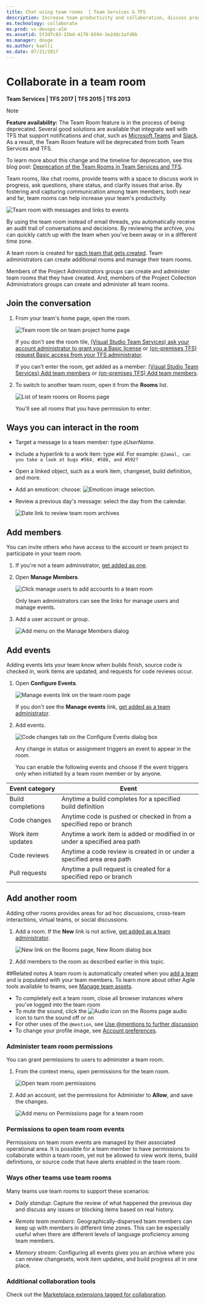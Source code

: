 ```yaml
---
title: Chat using team rooms  | Team Services & TFS   
description: Increase team productivity and collaboration, discuss progress, share status, and clarify issues in the team room for Team Services (VSTS) and TFS
ms.technology: collaborate
ms.prod: vs-devops-alm
ms.assetid: 5f3d7c83-15bd-4176-b594-3e2ddc1afd6b 
ms.manager: douge
ms.author: kaelli
ms.date: 07/21/2017
---
```


# Collaborate in a team room  

<b>Team Services | TFS 2017 | TFS 2015 | TFS 2013</b> 


> [!NOTE]  
> **Feature availability:** The Team Room feature is in the process of being deprecated. Several good solutions are available that integrate well with TFS that support notifications and chat, such as [Microsoft Teams](https://marketplace.visualstudio.com/items?itemName=ms-vsts.vss-services-teams) and [Slack](slack.md). As a result, the Team Room feature will be deprecated from both Team Services and TFS.
>
> To learn more about this change and the timeline for deprecation, see this blog post: [Deprecation of the Team Rooms in Team Services and TFS](https://blogs.msdn.microsoft.com/visualstudioalm/2017/01/04/deprecation-of-the-team-rooms-in-team-services-and-tfs/).  

Team rooms, like chat rooms, provide teams with a space to discuss work in progress, ask questions, share status, and clarify issues that arise. By fostering and capturing communication among team members, both near and far, team rooms can help increase your team's productivity.    

![Team room with messages and links to events](_img/ALM_CT_Teamroom.png)

By using the team room instead of email threads, you automatically receive an audit trail of conversations and decisions. By reviewing the archive, you can quickly catch up with the team when you've been away or in a different time zone.

A team room is created for [each team that gets created](../work/scale/multiple-teams.md). Team administrators can create additional rooms and manage their team rooms.  

Members of the Project Administrators groups can create and administer team rooms that they have created. And, members of the Project Collection Administrators groups can create and administer all team rooms.  

## Join the conversation
1. From your team's home page, open the room.  

	![Team room tile on team project home page](_img/ALM_CT_TeamroomTile.png) 
	
	If you don't see the room tile, [(Visual Studio Team Services) ask your account administrator to grant you a Basic license](../accounts/add-account-users-assign-access-levels-team-services.md) or [(on-premises TFS) request Basic access from your TFS administrator](../security/change-access-levels.md).  

	If you can't enter the room, get added as a member: [(Visual Studio Team Services) Add team members](../accounts/add-team-members-vs.md) or [(on-premises TFS) Add team members](../work/scale/multiple-teams.md#add-team-members).

2. To switch to another team room, open it from the **Rooms** list. 

	![List of team rooms on Rooms page](_img/ALM_CT_RoomsList.png) 

	You'll see all rooms that you have permission to enter.


## Ways you can interact in the room
* Target a message to a team member: type `@`*UserName*.

* Include a hyperlink to a work item: type `#`*Id*. For example: `@Jamal, can you take a look at bugs #564, #588, and #592?`

* Open a linked object, such as a work item, changeset, build definition, and more. 

* Add an emoticon: choose: ![Emoticon image selection](_img/ALM_CT_SmileIcon.png). 

* Review a previous day's message: select the day from the calendar. 

	![Date link to review team room archives](_img/ALM_CT_SelectDate.png) 

<a id="addmembers"></a> 
## Add members
You can invite others who have access to the account or team project to participate in your team room. 

1. If you're not a team administrator, [get added as one](../work/scale/add-team-administrator.md). 

2. Open **Manage Members**.
	
	![Click manage users to add accounts to a team room](_img/ALM_CT_ManageMembers.png) 
	
	Only team administrators can see the links for manage users and manage events.

3. Add a user account or group.
	
	![Add menu on the Manage Members dialog](_img/ALM_CT_AddMembers.png) 

<a id="events"></a> 
## Add events
Adding events lets your team know when builds finish, source code is checked in, work items are updated, and requests for code reviews occur. 

1. Open **Configure Events**.
	
	![Manage events link on the team room page](_img/ALM_CT_ConfigureEvents.png) 
	
	If you don't see the **Manage events** link, [get added as a team administrator](../work/scale/add-team-administrator.md).

2. Add events. 
	
	![Code changes tab on the Configure Events dialog box](_img/ALM_CT_AddEvents.png) 

	Any change in status or assignment triggers an event to appear in the room.

	You can enable the following events and choose if the event triggers only when initiated by a team room member or by anyone.  
	
| Event category | Event  |  
| ---- | ------ |  
| Build completions | Anytime a build completes for a specified build definition    |  
| Code changes | Anytime code is pushed or checked in from a specified repo or branch   |  
| Work item updates | Anytime a work item is added or modified in or under a specified area path   |  
| Code reviews| Anytime a code review is created in or under a specified area area path  |  
| Pull requests | Anytime a pull request is created for a specified repo or branch   |  
  



## Add another room
Adding other rooms provides areas for ad hoc discussions, cross-team interactions, virtual teams, or social discussions. 

1. Add a room. If the **New** link is not active, [get added as a team administrator](../work/scale/add-team-administrator.md).
	
	![New link on the Rooms page, New Room dialog box](_img/ALM_CT_NewRoom.png)

2. Add members to the room as described earlier in this topic.

##Related notes
A team room is automatically created when you [add a team](../work/scale/multiple-teams.md) and is populated with your team members. To learn more about other Agile tools available to teams, see [Manage team assets](../work/scale/manage-team-assets.md).  

- To completely exit a team room, close all browser instances where you've logged into the team room  
- To mute the sound, click the ![Audio icon on the Rooms page](_img/ALM_CT_AudioIcon.png) audio icon to turn the sound off or on  
- For other uses of the `@mention`, see [Use @mentions to further discussion](../notifications/at-mentions.md)   
- To change your profile image, see [Account preferences](../accounts/account-preferences.md).  


<a id="team-room-permissions"> </a>
### Administer team room permissions

You can grant permissions to users to administer a team room.  

1. From the context menu, open permissions for the team room.  

	![Open team room permissions](../work/scale/_img/open-security-team-room.png)  

2. Add an account, set the permissions for Administer to **Allow**, and save the changes.   

	![Add menu on Permissions page for a team room](../work/scale/_img/add-team-admin-dialog.png) 


<a id="team-room-event-permissions">  </a>
### Permissions to open team room events
               
Permissions on team room events are managed by their associated operational area. It is possible for a team member to have permissions to collaborate within a team room, yet not be allowed to view work items, build definitions, or source code that have alerts enabled in the team room. 


### Ways other teams use team rooms 
Many teams use team rooms to support these scenarios:  

* *Daily standup*: Capture the review of what happened the previous day and discuss any issues or blocking items based on real history. 

* *Remote team members*: Geographically-dispersed team members can keep up with members in different time zones. This can be especially useful when there are different levels of language proficiency among team members.

* *Memory stream*: Configuring all events gives you an archive where you can review changesets, work item updates, and build progress all in one place. 

### Additional collaboration tools  

Check out the [Marketplace extensions tagged for collaboration](https://marketplace.visualstudio.com/vsts/Collaborate?sortBy=Downloads).  
